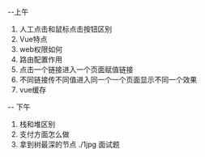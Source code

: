 --上午
1. 人工点击和鼠标点击按钮区别
2. Vue特点
3. web权限如何
4. 路由配置作用
5. 点击一个链接进入一个页面赋值链接
6. 不同链接传不同值进入同一个一个页面显示不同一个效果
7. vue缓存





-- 下午
1. 栈和堆区别
2. 支付方面怎么做
3. 拿到树最深的节点
./1jpg  面试题
